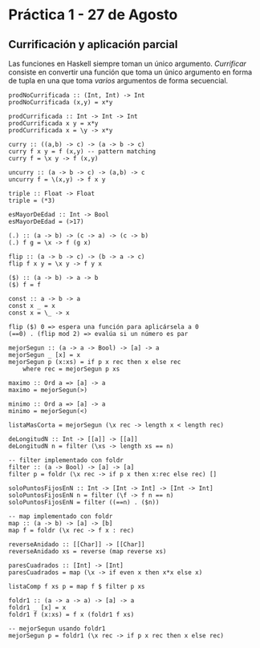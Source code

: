 # Práctica 1 - 27 de Agosto

## Currificación y aplicación parcial

Las funciones en Haskell siempre toman un único argumento. *Currificar* consiste en convertir una función que toma un único argumento en forma de tupla en una que toma *varios* argumentos de forma secuencial.

    prodNoCurrificada :: (Int, Int) -> Int
    prodNoCurrificada (x,y) = x*y

    prodCurrificada :: Int -> Int -> Int
    prodCurrificada x y = x*y
    prodCurrificada x = \y -> x*y

    curry :: ((a,b) -> c) -> (a -> b -> c)
    curry f x y = f (x,y) -- pattern matching
    curry f = \x y -> f (x,y)

    uncurry :: (a -> b -> c) -> (a,b) -> c
    uncurry f = \(x,y) -> f x y

    triple :: Float -> Float
    triple = (*3)

    esMayorDeEdad :: Int -> Bool
    esMayorDeEdad = (>17)

    (.) :: (a -> b) -> (c -> a) -> (c -> b)
    (.) f g = \x -> f (g x)

    flip :: (a -> b -> c) -> (b -> a -> c)
    flip f x y = \x y -> f y x

    ($) :: (a -> b) -> a -> b
    ($) f = f

    const :: a -> b -> a
    const x _ = x
    const x = \_ -> x

    flip ($) 0 => espera una función para aplicársela a 0
    (==0) . (flip mod 2) => evalúa si un número es par

    mejorSegun :: (a -> a -> Bool) -> [a] -> a
    mejorSegun _ [x] = x
    mejorSegun p (x:xs) = if p x rec then x else rec
        where rec = mejorSegun p xs
    
    maximo :: Ord a => [a] -> a
    maximo = mejorSegun(>)

    minimo :: Ord a => [a] -> a
    minimo = mejorSegun(<)

    listaMasCorta = mejorSegun (\x rec -> length x < length rec)

    deLongitudN :: Int -> [[a]] -> [[a]]
    deLongitudN n = filter (\xs -> length xs == n)

    -- filter implementado con foldr
    filter :: (a -> Bool) -> [a] -> [a]
    filter p = foldr (\x rec -> if p x then x:rec else rec) []

    soloPuntosFijosEnN :: Int -> [Int -> Int] -> [Int -> Int]
    soloPuntosFijosEnN n = filter (\f -> f n == n)
    soloPuntosFijosEnN = filter ((==n) . ($n))

    -- map implementado con foldr
    map :: (a -> b) -> [a] -> [b]
    map f = foldr (\x rec -> f x : rec)

    reverseAnidado :: [[Char]] -> [[Char]]
    reverseAnidado xs = reverse (map reverse xs)

    paresCuadrados :: [Int] -> [Int]
    paresCuadrados = map (\x -> if even x then x*x else x)

    listaComp f xs p = map f $ filter p xs

    foldr1 :: (a -> a -> a) -> [a] -> a
    foldr1 _ [x] = x
    foldr1 f (x:xs) = f x (foldr1 f xs)

    -- mejorSegun usando foldr1
    mejorSegun p = foldr1 (\x rec -> if p x rec then x else rec)